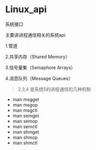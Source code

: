 # Linux_api
系统接口

主要讲进程通信相关的系统api





1.管道

2.共享内存（Shared Memory）

3.信号量集（Semaphore Arrays）
 
4.消息队列（Message Queues）

> 2,3,4 是系统5的进程通信的几种机制

* man msgget
* man msgop
* man msgctl
* man semget
* man semop
* man semctl
* man shmget
* man shmop
* man shmctl
